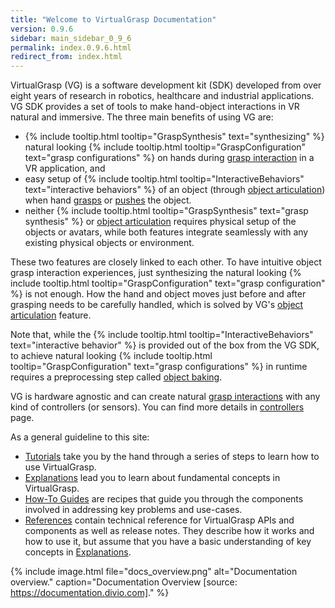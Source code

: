 ```yaml
---
title: "Welcome to VirtualGrasp Documentation"
version: 0.9.6
sidebar: main_sidebar_0_9_6
permalink: index.0.9.6.html
redirect_from: index.html
---
```


VirtualGrasp (VG) is a software development kit (SDK) developed from over eight years of research in robotics, healthcare and industrial applications.
VG SDK provides a set of tools to make hand-object interactions in VR natural and immersive. The three main benefits of using VG are:
* {% include tooltip.html tooltip="GraspSynthesis" text="synthesizing" %} natural looking {% include tooltip.html tooltip="GraspConfiguration" text="grasp configurations" %} on hands during [grasp interaction](grasp_interaction.0.9.6.html) in a VR application, and
* easy setup of {% include tooltip.html tooltip="InteractiveBehaviors" text="interactive behaviors" %} of an object (through [object articulation](object_articulation.0.9.6.html)) when hand [grasps](grasp_interaction.0.9.6.html) or [pushes](push_interaction.0.9.6.html) the object. 
* neither {% include tooltip.html tooltip="GraspSynthesis" text="grasp synthesis" %} or [object articulation](object_articulation.0.10.0.html) requires physical setup of the objects or avatars, while both features integrate seamlessly with any existing physical objects or environment.

These two features are closely linked to each other. 
To have intuitive object grasp interaction experiences, just synthesizing the natural looking 
{% include tooltip.html tooltip="GraspConfiguration" text="grasp configuration" %} is not enough. How the hand and object moves just before and after grasping needs to be carefully handled, which is solved by VG's [object articulation](object_articulation.0.9.6.html) feature.


Note that, while the {% include tooltip.html tooltip="InteractiveBehaviors" text="interactive behavior" %} is provided out of the box from the VG SDK, 
to achieve natural looking {% include tooltip.html tooltip="GraspConfiguration" text="grasp configurations" %} in runtime
requires a preprocessing step called [object baking](object_baking.0.9.6.html).

VG is hardware agnostic and can create natural [grasp interactions](grasp_interaction.0.9.6.html) with any kind of controllers (or sensors). 
You can find more details in [controllers](controllers.0.9.6.html) page.

As a general guideline to this site:

* [Tutorials](unity_get_started_installation.0.9.6.html) take you by the hand through a series of steps to learn how to use VirtualGrasp.
* [Explanations](controllers.0.9.6.html) lead you to learn about fundamental concepts in VirtualGrasp.
* [How-To Guides](unity_component_myvirtualgrasp.0.9.6.html) are recipes that guide you through the components involved in addressing key problems and use-cases.
* [References](virtualgrasp_unityapi.0.9.6.html) contain technical reference for VirtualGrasp APIs and components as well as release notes. They describe how it works and how to use it,
 but assume that you have a basic understanding of key concepts in [Explanations](controllers.0.9.6.html).

{% include image.html file="docs_overview.png" alt="Documentation overview." caption="Documentation Overview [source: https://documentation.divio.com]." %}